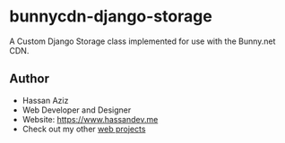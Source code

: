 # bunnycdn-django-storage
A Custom Django Storage class implemented for use with the Bunny.net CDN.

## Author
- Hassan Aziz
- Web Developer and Designer
- Website: https://www.hassandev.me
- Check out my other [web projects](https://www.hassandev.me/projects)
